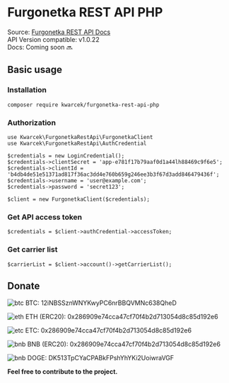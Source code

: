
<h1>Furgonetka REST API PHP</h1>

Source: <a href="https://furgonetka.pl/api/rest" target="_blank">Furgonetka REST API Docs</a>  
API Version compatible: v1.0.22    
Docs: Coming soon 🔜

<h2>Basic usage</h2>
<h3>Installation</h3>

    composer require kwarcek/furgonetka-rest-api-php


<h3>Authorization</h3>

    use Kwarcek\FurgonetkaRestApi\FurgonetkaClient
    use Kwarcek\FurgonetkaRestApi\AuthCredential
    
    $credentials = new LoginCredential();
    $credentials->clientSecret = 'app-e781f17b79aaf0d1a44lh88469c9f6e5';
    $credentials->clientId = 'b4db4de51e51371ad817f36ac3dd4e760b659g246ee3b3f67d3add846479436f';
    $credentials->username = 'user@example.com';
    $credentials->password = 'secret123';
    
    $client = new FurgonetkaClient($credentials);

<h3>Get API access token</h3>

    $credentials = $client->authCredential->accessToken;


<h3>Get carrier list</h3>

    $carrierList = $client->account()->getCarrierList();

<h2>Donate</h2>
<p><img src="https://cdn.jsdelivr.net/gh/atomiclabs/cryptocurrency-icons@9ab8d6934b83a4aa8ae5e8711609a70ca0ab1b2b/svg/color/btc.svg" alt="btc">  BTC: 12iNBSSznWNYKwyPC6nrBBQVMNc638QheD</p>
<p><img src="https://cdn.jsdelivr.net/gh/atomiclabs/cryptocurrency-icons@9ab8d6934b83a4aa8ae5e8711609a70ca0ab1b2b/svg/color/eth.svg" alt="eth"> ETH (ERC20): 0x286909e74cca47cf70f4b2d713054d8c85d192e6</p>
<p><img src="https://cdn.jsdelivr.net/gh/atomiclabs/cryptocurrency-icons@9ab8d6934b83a4aa8ae5e8711609a70ca0ab1b2b/svg/color/etc.svg" alt="etc"> ETC: 0x286909e74cca47cf70f4b2d713054d8c85d192e6</p>
<p><img src="https://cdn.jsdelivr.net/gh/atomiclabs/cryptocurrency-icons@9ab8d6934b83a4aa8ae5e8711609a70ca0ab1b2b/svg/color/bnb.svg" alt="bnb"> BNB (ERC20): 0x286909e74cca47cf70f4b2d713054d8c85d192e6</p>  
<p><img src="https://cdn.jsdelivr.net/gh/atomiclabs/cryptocurrency-icons@9ab8d6934b83a4aa8ae5e8711609a70ca0ab1b2b/svg/color/doge.svg" alt="bnb"> DOGE: DK513TpCYaCPABkFPshYhYKi2UoiwraVGF</p>

<b style="padding-top: 10px;">Feel free to contribute to the project.</b>

